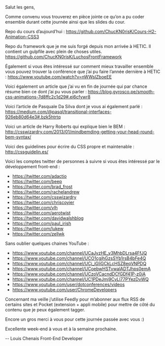 Salut les gens,

Comme convenu vous trouverez en pièce jointe ce qu’on a pu coder ensemble durant cette journée ainsi que les slides du cour.

Repo du cours d’aujourd’hui : https://github.com/ChucKN0risK/Cours-H2-Animation-CSS3

Repo du framework que je me suis forgé depuis mon arrivée à HETIC. Il contient un gulpfile avec plein de choses utiles.
https://github.com/ChucKN0risK/LuchosFrontFramework

Également si vous êtes intéressé sur comment mieux travailler ensemble vous pouvez trouver la conférence que j’ai pu faire l’année dernière à HETIC : 
https://www.youtube.com/watch?v=nWWslZboeEE

Voici également un article que j’ai vu en fin de journée qui par chance résume bien ce dont j’ai pu vous parler : 
https://blog.gyrosco.pe/smooth-css-animations-7d8ffc2c1d29#.ei6cfywr8

Voici l’article de Pasquale Da Silva dont je vous ai également parlé :
https://medium.com/@pasql/transitional-interfaces-926eb80d64e3#.bzk5htrtq

Voici un article de Harry Roberts qui explique bien le BEM :
http://csswizardry.com/2013/01/mindbemding-getting-your-head-round-bem-syntax/

Voici des guidelines pour écrire du CSS propre et maintenable : 
http://cssguidelin.es/

Voici les comptes twitter de personnes à suivre si vous êtes intéressé par le développement front-end : 
- https://twitter.com/adactio
- https://twitter.com/beep
- https://twitter.com/brad_frost
- https://twitter.com/rachelandrew
- https://twitter.com/csswizardry
- https://twitter.com/chriscoyier
- https://twitter.com/vlh
- https://twitter.com/aerotwist
- https://twitter.com/davidwalshblog
- https://twitter.com/paul_irish
- https://twitter.com/lukew
- https://twitter.com/zellwk

Sans oublier quelques chaines YouTube :
- https://www.youtube.com/channel/UCaJvzHE_y3MhbDLrsa4FfJQ
- https://www.youtube.com/channel/UCO1cgjhGzsSYb1rsB4bFe4Q
- https://www.youtube.com/channel/UCj_iGliGCkLcHSZ8eqVNPDQ
- https://www.youtube.com/channel/UCoebwHSTvwalADTJhps0emA
- https://www.youtube.com/channel/UCzoVCacndDCfGDf41P-z0iA
- https://www.youtube.com/channel/UC1PDeJmj9CvLl77PYezDvWQ
- https://www.youtube.com/user/dotconferences/videos
- https://www.youtube.com/user/ChromeDevelopers

Concernant ma veille j’utilise Feedly pour m’abonner aux flux RSS de certains sites et Pocket (extension + appli mobile) pour mettre de côté du contenu que je peux également tagger.

Encore un gros merci à vous pour cette journée passée avec vous :)

Excellente week-end à vous et à la semaine prochaine.

-- 
Louis Chenais
Front-End Developer